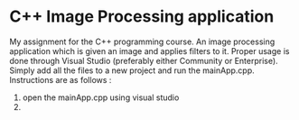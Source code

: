# C++ Image Processing application
My assignment for the C++ programming course. An image processing application which is given an image and applies filters to it.
Proper usage is done through Visual Studio (preferably either Community or Enterprise).
Simply add all the files to a new project and run the mainApp.cpp. Instructions are as follows : 
1. open the mainApp.cpp using visual studio
2. 

